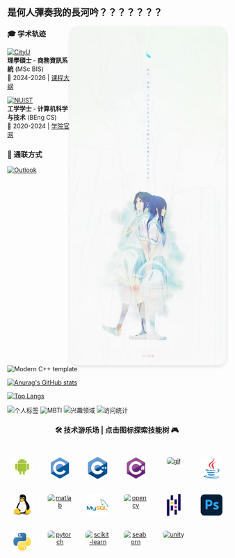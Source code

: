 ## 是何人彈奏我的長河吟？？？？？？？
<img align="right" width="360" src="image/liz.jpg" style="border-radius: 20px; box-shadow: 0 4px 8px rgba(0,0,0,0.1);">

<div style="max-width: 560px;">

### 🎓 学术轨迹
[![CityU](https://img.shields.io/badge/香港城市大學(東莞)-商學院%20|%20資訊系統學系-AC145A?style=flat-square&logo=bank&logoColor=white)](https://www.cb.cityu.edu.hk/is)  
**理學碩士 - 商務資訊系統** (MSc BIS)  
📅 2024-2026 | [课程大纲](https://www.cb.cityu.edu.hk/is/postgraduate-degrees/taught-postgraduate/msc-business-information-systems)

[![NUIST](https://img.shields.io/badge/南京信息工程大学-计算机学院、网络空间安全学院-004080?style=flat-square&logo=shield&logoColor=white)](http://scs.nuist.edu.cn/)  
**工学学士 - 计算机科学与技术** (BEng CS)  
📅 2020-2024 | [学院官网](http://scs.nuist.edu.cn/)

### 📮 通联方式
[![Outlook](https://img.shields.io/badge/个人邮箱-wjw20020209@outlook.com-0072C6?style=flat-square&logo=microsoft-outlook)](mailto:wjw20020209@outlook.com)

</div>

<div>

![Modern C++ template][github-sub-title:img]

[![Anurag's GitHub stats](https://github-readme-stats.vercel.app/api?username=yukito0209&show_icons=true&theme=transparent&count_private=true&include_all_commits=true&card_width=400)](https://space.bilibili.com/13845177)

[![Top Langs](https://github-readme-stats.vercel.app/api/top-langs/?username=yukito0209&layout=compact&card_width=437)](https://space.bilibili.com/13845177)

<!-- ![](https://img.shields.io/badge/喜欢-摸鱼-blue) 
![](https://img.shields.io/badge/MBTI-INFJ-green) 
![](https://img.shields.io/badge/爱好-动漫、摄影、历史、语言-red)
![](https://komarev.com/ghpvc/?username=yukito0209&color=ff69b4) -->

![个人标签](https://img.shields.io/badge/喜欢-%F0%9F%90%8F%E6%91%B8%E9%B1%BC-89CFF0?style=flat) 
![MBTI](https://img.shields.io/badge/MBTI-%F0%9F%A4%94INFJ-9ED8D8?style=flat) 
![兴趣领域](https://img.shields.io/badge/爱好-%F0%9F%8E%AD%E5%8A%A8%E6%BC%AB+%F0%9F%93%B8%E6%91%84%E5%BD%B1-FFB6C1)
![访问统计](https://komarev.com/ghpvc/?username=yukito0209&color=9F7AEA&style=flat-square&abbreviated=true)

</div>


[github-sub-title:img]: https://readme-typing-svg.herokuapp.com?font=Fira+Code&size=24&duration=3000&pause=3000&color=F7B4E0&center=true&vCenter=true&multiline=true&width=435&height=85&lines=Kerwin+Wang;Stay+young%2C+stay+simple!

<h3 align="center">🛠️ 技术游乐场 | 点击图标探索技能树 🎮</h3>

<div align="center" style="padding: 1.5rem 0;">
  <div class="tech-grid" style="
    display: grid;
    grid-template-columns: repeat(auto-fit, minmax(60px, 1fr));
    gap: 1.2rem;
    max-width: 800px;
    margin: 0 auto;
  ">
    <a href="https://developer.android.com" target="_blank" rel="noreferrer" class="tech-icon">
      <img src="https://raw.githubusercontent.com/devicons/devicon/master/icons/android/android-original-wordmark.svg" 
           alt="Android" 
           style="transition: all 0.3s; width: 50px; height: 50px; border-radius: 12px; padding: 6px;">
      <!-- <span class="tech-name">Android</span> -->
    </a>
    <a href="https://www.cprogramming.com/" target="_blank" rel="noreferrer" class="tech-icon">
      <img src="https://raw.githubusercontent.com/devicons/devicon/master/icons/c/c-original.svg"
           alt="C" 
           style="transition: all 0.3s; width: 50px; height: 50px; border-radius: 12px; padding: 6px;">
      <!-- <span class="tech-name">C Language</span> -->
    </a>
    <a href="https://www.w3schools.com/cpp/" target="_blank" rel="noreferrer" class="tech-icon">
      <img src="https://raw.githubusercontent.com/devicons/devicon/master/icons/cplusplus/cplusplus-original.svg"
           alt="cplusplus" 
           style="transition: all 0.3s; width: 50px; height: 50px; border-radius: 12px; padding: 6px;">
      <!-- <span class="tech-name">C++</span> -->
    </a>
    <a href="https://www.w3schools.com/cs/" target="_blank" rel="noreferrer" class="tech-icon">
      <img src="https://raw.githubusercontent.com/devicons/devicon/master/icons/csharp/csharp-original.svg"
           alt="csharp" 
           style="transition: all 0.3s; width: 50px; height: 50px; border-radius: 12px; padding: 6px;">
      <!-- <span class="tech-name">C#</span> -->
    </a>
    <a href="https://git-scm.com/" target="_blank" rel="noreferrer" class="tech-icon">
      <img src="https://www.vectorlogo.zone/logos/git-scm/git-scm-icon.svg"
           alt="git" 
           style="transition: all 0.3s; width: 50px; height: 50px; border-radius: 12px; padding: 6px;">
      <!-- <span class="tech-name">Git</span> -->
    </a>
    <a href="https://www.java.com" target="_blank" rel="noreferrer" class="tech-icon">
      <img src="https://raw.githubusercontent.com/devicons/devicon/master/icons/java/java-original.svg"
           alt="java" 
           style="transition: all 0.3s; width: 50px; height: 50px; border-radius: 12px; padding: 6px;">
      <!-- <span class="tech-name">Java</span> -->
    </a>
    <a href="https://www.linux.org/" target="_blank" rel="noreferrer" class="tech-icon">
      <img src="https://raw.githubusercontent.com/devicons/devicon/master/icons/linux/linux-original.svg"
           alt="linux" 
           style="transition: all 0.3s; width: 50px; height: 50px; border-radius: 12px; padding: 6px;">
      <!-- <span class="tech-name">Linux</span> -->
    </a>
    <a href="https://www.mathworks.com/" target="_blank" rel="noreferrer" class="tech-icon">
      <img src="https://upload.wikimedia.org/wikipedia/commons/2/21/Matlab_Logo.png"
           alt="matlab" 
           style="transition: all 0.3s; width: 50px; height: 50px; border-radius: 12px; padding: 6px;">
      <!-- <span class="tech-name">MatLab</span> -->
    </a>
    <a href="https://www.mysql.com/" target="_blank" rel="noreferrer" class="tech-icon">
      <img src="https://raw.githubusercontent.com/devicons/devicon/master/icons/mysql/mysql-original-wordmark.svg"
           alt="mysql" 
           style="transition: all 0.3s; width: 50px; height: 50px; border-radius: 12px; padding: 6px;">
      <!-- <span class="tech-name">MySQL</span> -->
    </a>
    <a href="https://opencv.org/" target="_blank" rel="noreferrer" class="tech-icon">
      <img src="https://www.vectorlogo.zone/logos/opencv/opencv-icon.svg"
           alt="opencv" 
           style="transition: all 0.3s; width: 50px; height: 50px; border-radius: 12px; padding: 6px;">
      <!-- <span class="tech-name">OpenCV</span> -->
    </a>
    <a href="https://pandas.pydata.org/" target="_blank" rel="noreferrer" class="tech-icon">
      <img src="https://raw.githubusercontent.com/devicons/devicon/2ae2a900d2f041da66e950e4d48052658d850630/icons/pandas/pandas-original.svg"
           alt="pandas" 
           style="transition: all 0.3s; width: 50px; height: 50px; border-radius: 12px; padding: 6px;">
      <!-- <span class="tech-name">pandas</span> -->
    </a>
    <a href="https://www.photoshop.com/en" target="_blank" rel="noreferrer" class="tech-icon">
      <img src="https://raw.githubusercontent.com/devicons/devicon/master/icons/photoshop/photoshop-original.svg"
           alt="photoshop" 
           style="transition: all 0.3s; width: 50px; height: 50px; border-radius: 12px; padding: 6px;">
      <!-- <span class="tech-name">Photoshop</span> -->
    </a>
    <a href="https://www.python.org" target="_blank" rel="noreferrer" class="tech-icon">
      <img src="https://raw.githubusercontent.com/devicons/devicon/master/icons/python/python-original.svg"
           alt="python" 
           style="transition: all 0.3s; width: 50px; height: 50px; border-radius: 12px; padding: 6px;">
      <!-- <span class="tech-name">Pyhton</span> -->
    </a>
    <a href="https://pytorch.org/" target="_blank" rel="noreferrer" class="tech-icon">
      <img src="https://www.vectorlogo.zone/logos/pytorch/pytorch-icon.svg"
           alt="pytorch" 
           style="transition: all 0.3s; width: 50px; height: 50px; border-radius: 12px; padding: 6px;">
      <!-- <span class="tech-name">PyTorch</span> -->
    </a>
    <a href="https://scikit-learn.org/" target="_blank" rel="noreferrer" class="tech-icon">
      <img src="https://upload.wikimedia.org/wikipedia/commons/0/05/Scikit_learn_logo_small.svg"
           alt="scikit-learn" 
           style="transition: all 0.3s; width: 50px; height: 50px; border-radius: 12px; padding: 6px;">
      <!-- <span class="tech-name">scikit-learn</span> -->
    </a>
    <a href="https://seaborn.pydata.org/" target="_blank" rel="noreferrer" class="tech-icon">
      <img src="https://seaborn.pydata.org/_images/logo-mark-lightbg.svg"
           alt="seaborn" 
           style="transition: all 0.3s; width: 50px; height: 50px; border-radius: 12px; padding: 6px;">
      <!-- <span class="tech-name">seaborn</span> -->
    </a>
    <a href="https://unity.com/" target="_blank" rel="noreferrer" class="tech-icon">
      <img src="https://www.vectorlogo.zone/logos/unity3d/unity3d-icon.svg"
           alt="unity" 
           style="transition: all 0.3s; width: 50px; height: 50px; border-radius: 12px; padding: 6px;">
      <!-- <span class="tech-name">Unity</span> -->
    </a>


    
  </div>
</div>

<style>
/* .tech-icon {
  position: relative;
  display: inline-flex;
  flex-direction: column;
  align-items: center;
  transition: transform 0.2s;
}

.tech-icon:hover {
  transform: translateY(-5px);
}

.tech-icon:hover .tech-name {
  visibility: visible;
  opacity: 1;
}

.tech-name {
  visibility: hidden;
  opacity: 0;
  position: absolute;
  bottom: -27px;
  background: #2D3748;
  color: white;
  padding: 4px 8px;
  border-radius: 4px;
  font-size: 0.8rem;
  transition: all 0.2s;
  white-space: nowrap;
  box-shadow: 0 2px 6px rgba(0,0,0,0.1);
}

.tech-icon img {
  border: 2px solid transparent;
  transition: all 0.3s;
}

.tech-icon:hover img {
  filter: brightness(1.1);
  border-color:rgb(40, 128, 211);
  box-shadow: 0 4px 12px rgba(172,20,90,0.2);
} */
</style>